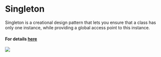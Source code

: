 # Singleton
Singleton is a creational design pattern that lets you ensure that a class has only one instance, while providing a global access point to this instance.
#### For details [here](https://refactoring.guru/design-patterns/singleton)
![](https://refactoring.guru/images/patterns/content/singleton/singleton.png)
